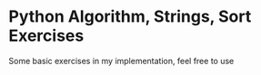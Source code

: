 # Python Algorithm, Strings, Sort Exercises
Some basic exercises in my implementation, feel free to use

